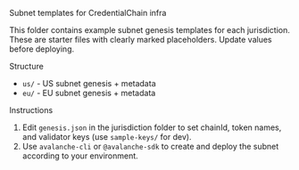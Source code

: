Subnet templates for CredentialChain infra

This folder contains example subnet genesis templates for each jurisdiction. These are starter files with clearly marked placeholders. Update values before deploying.

Structure
- `us/` - US subnet genesis + metadata
- `eu/` - EU subnet genesis + metadata

Instructions
1. Edit `genesis.json` in the jurisdiction folder to set chainId, token names, and validator keys (use `sample-keys/` for dev).
2. Use `avalanche-cli` or `@avalanche-sdk` to create and deploy the subnet according to your environment.
